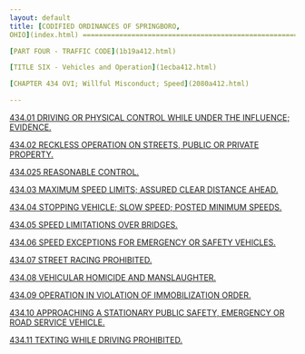 ```yaml
---
layout: default 
title: [CODIFIED ORDINANCES OF SPRINGBORO,
OHIO](index.html) =====================================================

[PART FOUR - TRAFFIC CODE](1b19a412.html)

[TITLE SIX - Vehicles and Operation](1ecba412.html)

[CHAPTER 434 OVI; Willful Misconduct; Speed](2080a412.html)

---
```


[434.01 DRIVING OR PHYSICAL CONTROL WHILE UNDER THE INFLUENCE;
EVIDENCE.](209ca412.html)

[434.02 RECKLESS OPERATION ON STREETS, PUBLIC OR PRIVATE
PROPERTY.](2143a412.html)

[434.025 REASONABLE CONTROL.](2151a412.html)

[434.03 MAXIMUM SPEED LIMITS; ASSURED CLEAR DISTANCE
AHEAD.](2157a412.html)

[434.04 STOPPING VEHICLE; SLOW SPEED; POSTED MINIMUM
SPEEDS.](2199a412.html)

[434.05 SPEED LIMITATIONS OVER BRIDGES.](21a3a412.html)

[434.06 SPEED EXCEPTIONS FOR EMERGENCY OR SAFETY
VEHICLES.](21aba412.html)

[434.07 STREET RACING PROHIBITED.](21aea412.html)

[434.08 VEHICULAR HOMICIDE AND MANSLAUGHTER.](21b6a412.html)

[434.09 OPERATION IN VIOLATION OF IMMOBILIZATION ORDER.](21cba412.html)

[434.10 APPROACHING A STATIONARY PUBLIC SAFETY, EMERGENCY OR ROAD
SERVICE VEHICLE.](21d3a412.html)

[434.11 TEXTING WHILE DRIVING PROHIBITED.](21dfa412.html)
